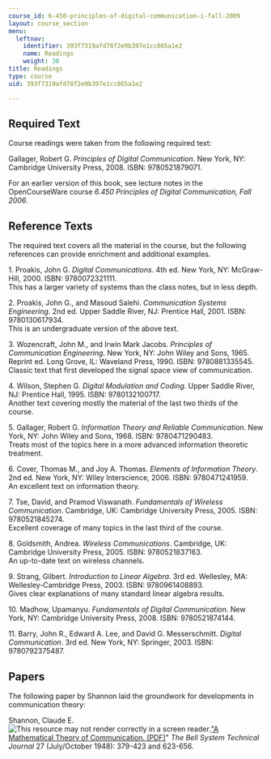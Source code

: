 ```yaml
---
course_id: 6-450-principles-of-digital-communication-i-fall-2009
layout: course_section
menu:
  leftnav:
    identifier: 393f7319afd78f2e9b397e1cc865a1e2
    name: Readings
    weight: 30
title: Readings
type: course
uid: 393f7319afd78f2e9b397e1cc865a1e2

---
```


Required Text
-------------

Course readings were taken from the following required text:

Gallager, Robert G. _Principles of Digital Communication_. New York, NY: Cambridge University Press, 2008. ISBN: 9780521879071.

For an earlier version of this book, see lecture notes in the OpenCourseWare course _6.450 Principles of Digital Communication, Fall 2006_.

Reference Texts
---------------

The required text covers all the material in the course, but the following references can provide enrichment and additional examples.

1\. Proakis, John G. _Digital Communications_. 4th ed. New York, NY: McGraw-Hill, 2000. ISBN: 9780072321111.  
This has a larger variety of systems than the class notes, but in less depth.

2\. Proakis, John G., and Masoud Salehi. _Communication Systems Engineering_. 2nd ed. Upper Saddle River, NJ: Prentice Hall, 2001. ISBN: 9780130617934.  
This is an undergraduate version of the above text.

3\. Wozencraft, John M., and Irwin Mark Jacobs. _Principles of Communication Engineering_. New York, NY: John Wiley and Sons, 1965. Reprint ed. Long Grove, IL: Waveland Press, 1990. ISBN: 9780881335545.  
Classic text that first developed the signal space view of communication.

4\. Wilson, Stephen G. _Digital Modulation and Coding_. Upper Saddle River, NJ: Prentice Hall, 1995. ISBN: 9780132100717.  
Another text covering mostly the material of the last two thirds of the course.

5\. Gallager, Robert G. _Information Theory and Reliable Communication_. New York, NY: John Wiley and Sons, 1968. ISBN: 9780471290483.  
Treats most of the topics here in a more advanced information theoretic treatment.

6\. Cover, Thomas M., and Joy A. Thomas. _Elements of Information Theory_. 2nd ed. New York, NY: Wiley Interscience, 2006. ISBN: 9780471241959.  
An excellent text on information theory.

7\. Tse, David, and Pramod Viswanath. _Fundamentals of Wireless Communication_. Cambridge, UK: Cambridge University Press, 2005. ISBN: 9780521845274.  
Excellent coverage of many topics in the last third of the course.

8\. Goldsmith, Andrea. _Wireless Communications_. Cambridge, UK: Cambridge University Press, 2005. ISBN: 9780521837163.  
An up-to-date text on wireless channels.

9\. Strang, Gilbert. _Introduction to Linear Algebra_. 3rd ed. Wellesley, MA: Wellesley-Cambridge Press, 2003. ISBN: 9780961408893.  
Gives clear explanations of many standard linear algebra results.

10\. Madhow, Upamanyu. _Fundamentals of Digital Communication_. New York, NY: Cambridge University Press, 2008. ISBN: 9780521874144.

11\. Barry, John R., Edward A. Lee, and David G. Messerschmitt. _Digital Communication_. 3rd ed. New York, NY: Springer, 2003. ISBN: 9780792375487.

Papers
------

The following paper by Shannon laid the groundwork for developments in communication theory:

Shannon, Claude E. ![This resource may not render correctly in a screen reader.](/images/inacessible.gif)["A Mathematical Theory of Communication. (PDF)](http://worrydream.com/refs/Shannon%20-%20A%20Mathematical%20Theory%20of%20Communication.pdf)" _The Bell System Technical Journal_ 27 (July/October 1948): 379-423 and 623-656.